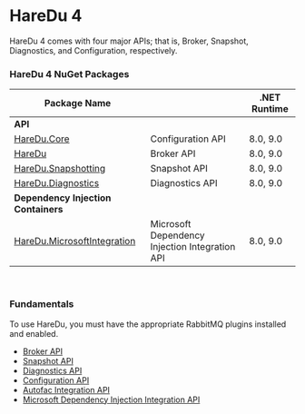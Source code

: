 # HareDu 4

HareDu 4 comes with four major APIs; that is, Broker, Snapshot, Diagnostics, and Configuration, respectively.

### HareDu 4 NuGet Packages

| Package Name |  | .NET Runtime |
|---| --- |--------------|
| **API** |  |              |
| [HareDu.Core](https://www.nuget.org/packages/HareDu.Core/) | Configuration API | 8.0, 9.0     |
| [HareDu](https://www.nuget.org/packages/HareDu/) | Broker API | 8.0, 9.0          |
| [HareDu.Snapshotting](https://www.nuget.org/packages/HareDu.Snapshotting/) | Snapshot API | 8.0, 9.0          |
| [HareDu.Diagnostics](https://www.nuget.org/packages/HareDu.Diagnostics/) | Diagnostics API | 8.0, 9.0          |
| **Dependency Injection Containers** | |              |
| [HareDu.MicrosoftIntegration](https://www.nuget.org/packages/HareDu.MicrosoftIntegration/) | Microsoft Dependency Injection Integration API| 8.0, 9.0          |

<br>

### Fundamentals
To use HareDu, you must have the appropriate RabbitMQ plugins installed and enabled.

- [Broker API](https://github.com/ahives/HareDu3/blob/master/docs/broker-api.md)
- [Snapshot API](https://github.com/ahives/HareDu3/blob/master/docs/snapshot-api.md)
- [Diagnostics API](https://github.com/ahives/HareDu3/blob/master/docs/diagnostics-api.md)
- [Configuration API](https://github.com/ahives/HareDu3/blob/master/docs/configuration.md)
- [Autofac Integration API](https://github.com/ahives/HareDu3/blob/master/docs/autofac-integration.md)
- [Microsoft Dependency Injection Integration API](https://github.com/ahives/HareDu3/blob/master/docs/core-integration.md)

